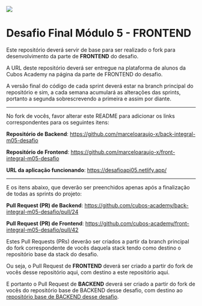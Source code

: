 ![](https://i.imgur.com/xG74tOh.png)

# Desafio Final Módulo 5 - FRONTEND

Este repositório deverá servir de base para ser realizado o fork para desenvolvimento da parte de **FRONTEND** do desafio.

A URL deste repositório deverá ser entregue na plataforma de alunos da Cubos Academy na página da parte de FRONTEND do desafio.

A versão final do código de cada sprint deverá estar na branch principal do repositório e sim, a cada semana acumulará as alterações das sprints, portanto a segunda sobrescrevendo a primeira e assim por diante.

---

No fork de vocês, favor alterar este README para adicionar os links correspondentes para os seguintes itens:

**Repositório de Backend**: <https://github.com/marceloaraujo-x/back-integral-m05-desafio>

**Repositório de Frontend**: <https://github.com/marceloaraujo-x/front-integral-m05-desafio>


**URL da aplicação funcionando**: <https://desafioapi05.netlify.app/>

---

E os itens abaixo, que deverão ser preenchidos apenas após a finalização de todas as sprints do projeto:

**Pull Request (PR) de Backend**: <https://github.com/cubos-academy/back-integral-m05-desafio/pull/24>

**Pull Request (PR) de Frontend**: <https://github.com/cubos-academy/front-integral-m05-desafio/pull/42>

Estes Pull Requests (PRs) deverão ser criados a partir da branch principal do fork correspondente de vocês daquela stack tendo como destino o repositório base da stack do desafio.

Ou seja, o Pull Request de **FRONTEND** deverá ser criado a partir do fork de vocês desse repositório aqui, com destino a este repositório aqui.

E portanto o Pull Request de **BACKEND** deverá ser criado a partir do fork de vocês do repositório base de BACKEND desse desafio, com destino ao [repositório base de BACKEND desse desafio](https://github.com/cubos-academy/back-integral-m05-desafio).
